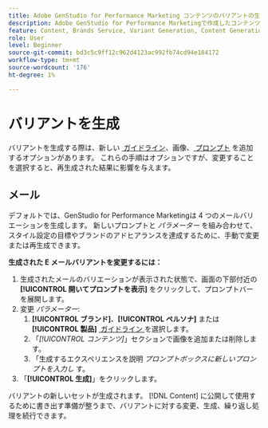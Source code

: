 ```yaml
---
title: Adobe GenStudio for Performance Marketing コンテンツのバリアントの生成
description: Adobe GenStudio for Performance Marketingで作成したコンテンツのバリアントを生成する方法を説明します。
feature: Content, Brands Service, Variant Generation, Content Generation
role: User
level: Beginner
source-git-commit: bd3c5c9ff12c962d4123ac992fb74cd94e184172
workflow-type: tm+mt
source-wordcount: '176'
ht-degree: 1%

---
```



# バリアントを生成

バリアントを生成する際は、新しい [&#x200B; ガイドライン &#x200B;](/help/user-guide/guidelines/overview.md)、画像、[&#x200B; プロンプト &#x200B;](/help/user-guide/effective-prompts.md) を追加するオプションがあります。 これらの手順はオプションですが、変更することを選択すると、再生成された結果に影響を与えます。

## メール

デフォルトでは、GenStudio for Performance Marketingは 4 つのメールバリエーションを生成します。 新しいプロンプトと _パラメーター_ を組み合わせて、スタイル設定の目標やブランドのアドヒアランスを達成するために、手動で変更または再生成できます。

**生成された E メールバリアントを変更するには：**

1. 生成されたメールのバリエーションが表示された状態で、画面の下部付近の **[!UICONTROL 開いてプロンプトを表示]** をクリックして、プロンプトバーを展開します。
1. 変更 _パラメーター_:
   1. **[!UICONTROL ブランド]**、**[!UICONTROL ペルソナ]** または **[!UICONTROL 製品]** [&#x200B; ガイドライン &#x200B;](/help/user-guide/guidelines/overview.md) を選択します。
   1. 「_[!UICONTROL コンテンツ]_」セクションで画像を追加または削除します。
   1. 「生成するエクスペリエンスを説明 _プロンプトボックスに新しいプロンプトを入力し_ す。
1. 「**[!UICONTROL 生成]**」をクリックします。

バリアントの新しいセットが生成されます。 [!DNL Content] に公開して使用するために書き出す準備が整うまで、バリアントに対する変更、生成、繰り返し処理を続行できます。

